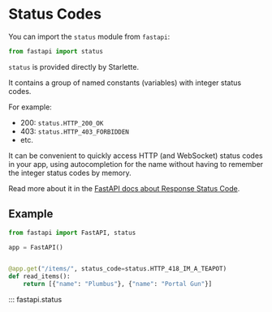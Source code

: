# Status Codes

You can import the `status` module from `fastapi`:

```python
from fastapi import status
```

`status` is provided directly by Starlette.

It contains a group of named constants (variables) with integer status codes.

For example:

* 200: `status.HTTP_200_OK`
* 403: `status.HTTP_403_FORBIDDEN`
* etc.

It can be convenient to quickly access HTTP (and WebSocket) status codes in your app, using autocompletion for the name without having to remember the integer status codes by memory.

Read more about it in the
[FastAPI docs about Response Status Code](../tutorial/response-status-code.md).

## Example

```python
from fastapi import FastAPI, status

app = FastAPI()


@app.get("/items/", status_code=status.HTTP_418_IM_A_TEAPOT)
def read_items():
    return [{"name": "Plumbus"}, {"name": "Portal Gun"}]
```

::: fastapi.status
